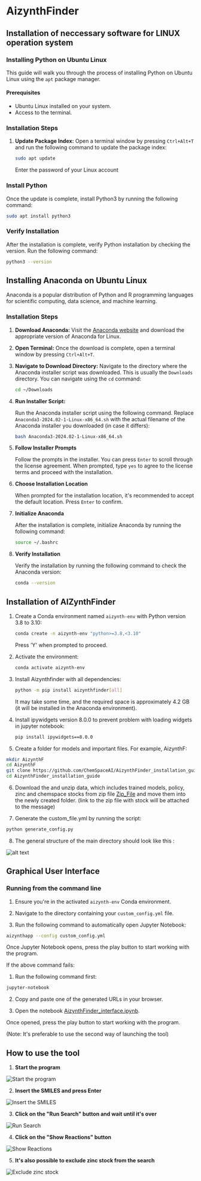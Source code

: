 # AizynthFinder
## Installation  of neccessary software for LINUX operation system

### Installing Python on Ubuntu Linux

This guide will walk you through the process of installing Python on Ubuntu Linux using the `apt` package manager.

#### Prerequisites

- Ubuntu Linux installed on your system.
- Access to the terminal.

### Installation Steps

1. **Update Package Index:**
   Open a terminal window by pressing `Ctrl+Alt+T` and run the following command to update the package index:

   ```bash
   sudo apt update 
   ```
   Enter the password of your Linux account
### Install Python

Once the update is complete, install Python3 by running  the following command:
```bash
sudo apt install python3
```
### Verify Installation

After the installation is complete, verify Python installation by checking the version. Run the following command:

```bash
python3 --version
```

## Installing Anaconda on Ubuntu Linux

Anaconda is a popular distribution of Python and R programming languages for scientific computing, data science, and machine learning.

### Installation Steps

1. **Download Anaconda:**
   Visit the [Anaconda website](https://www.anaconda.com/products/distribution) and download the appropriate version of Anaconda for Linux.

2. **Open Terminal:**
   Once the download is complete, open a terminal window by pressing `Ctrl+Alt+T`.

3. **Navigate to Download Directory:**
   Navigate to the directory where the Anaconda installer script was downloaded. This is usually the `Downloads` directory. You can navigate using the `cd` command:

   ```bash
   cd ~/Downloads
   ```
4. **Run Installer Script:**

    Run the Anaconda installer script using the following command. Replace `Anaconda3-2024.02-1-Linux-x86_64.sh` with the actual filename of the Anaconda installer you downloaded (in case it differs):

    ```bash
    bash Anaconda3-2024.02-1-Linux-x86_64.sh
    ```

5. **Follow Installer Prompts**

    Follow the prompts in the installer. You can press `Enter` to scroll through the license agreement. When prompted, type `yes` to agree to the license terms and proceed with the installation.

6. **Choose Installation Location**

    When prompted for the installation location, it's recommended to accept the default location. Press `Enter` to confirm.

7. **Initialize Anaconda**

    After the installation is complete, initialize Anaconda by running the following command:

    ```bash
    source ~/.bashrc
    ```

8. **Verify Installation**

    Verify the installation by running the following command to check the Anaconda version:

    ```bash
    conda --version
    ```


## Installation of AIZynthFinder

1. Create a Conda environment named `aizynth-env` with Python version 3.8 to 3.10:

    ```bash
    conda create -n aizynth-env "python>=3.8,<3.10"
    ```
    Press 'Y' when prompted to proceed.

2. Activate the environment:

    ```bash
    conda activate aizynth-env
    ```

3. Install Aizynthfinder with all dependencies:

    ```bash
    python -m pip install aizynthfinder[all]
    ```

    It may take some time, and the required space is approximately 4.2 GB (it will be installed in the Anaconda environment).


4. Install ipywidgets version 8.0.0 to prevent problem with loading widgets in jupyter notebook:

    ```bash
    pip install ipywidgets==8.0.0
    ```

5. Create a folder for models and important files. For example, AizynthF:

```bash
mkdir AizynthF
cd AizynthF
git clone https://github.com/ChemSpaceAI/AizynthFinder_installation_guide.git
cd AizynthFinder_installation_guide
```

6. Download the and unzip data, which includes trained models, policy, zinc and chemspace  stocks from zip file [Zip_File](data.zip) and move them into the newly created folder. (link to the zip file with stock will be attached to the message)

7. Generate the custom_file.yml by running the script:
```bash
python generate_config.py
```
8. The general structure of the main directory should look like this :

![alt text](images/image-05.png)

## Graphical User Interface

### Running from the command line

1. Ensure you're in the activated `aizynth-env` Conda environment.

2. Navigate to the directory containing your `custom_config.yml` file.

3. Run the following command to automatically open Jupyter Notebook:

```bash
aizynthapp --config custom_config.yml
```
Once Jupyter Notebook opens, press the play button to start working with the program.

If the above command fails:

1. Run the following command first:

```bash
jupyter-notebook
```
2. Copy and paste one of the generated URLs in your browser.

3. Open the notebook [AizynthFinder_interface.ipynb](AizynthFinder_interface.ipynb).

Once opened, press the play button to start working with the program.

(Note: It's preferable to use the second way of launching the tool)

## How to use the tool
1. **Start the program**

![Start the program](images/image-0.png)

2. **Insert the SMILES and press Enter**

![Insert the SMILES](images/image-1.png)

3. **Click on the "Run Search" button and wait until it's over**

![Run Search](images/image-2.png)

4. **Click on the "Show Reactions" button**

![Show Reactions](images/image-3.png)

5. **It's also possible to exclude zinc stock from the search**

![Exclude zinc stock](images/image-4.png)

##

